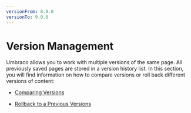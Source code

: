```yaml
---
versionFrom: 8.0.0
versionTo: 9.0.0
---
```


# Version Management

Umbraco allows you to work with multiple versions of the same page. All previously saved pages are stored in a version history list. In this section, you will find information on how to compare versions or roll back different versions of content:

  - [Comparing Versions](Comparing-Versions/index.md)

  - [Rollback to a Previous Versions](Rollback-to-a-Previous-Versions/index.md)
